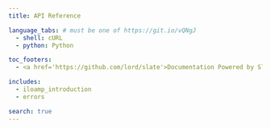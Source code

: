 ```yaml
---
title: API Reference

language_tabs: # must be one of https://git.io/vQNgJ
  - shell: cURL
  - python: Python

toc_footers:
  - <a href='https://github.com/lord/slate'>Documentation Powered by Slate</a>

includes:
  - iloamp_introduction
  - errors

search: true
---
```


